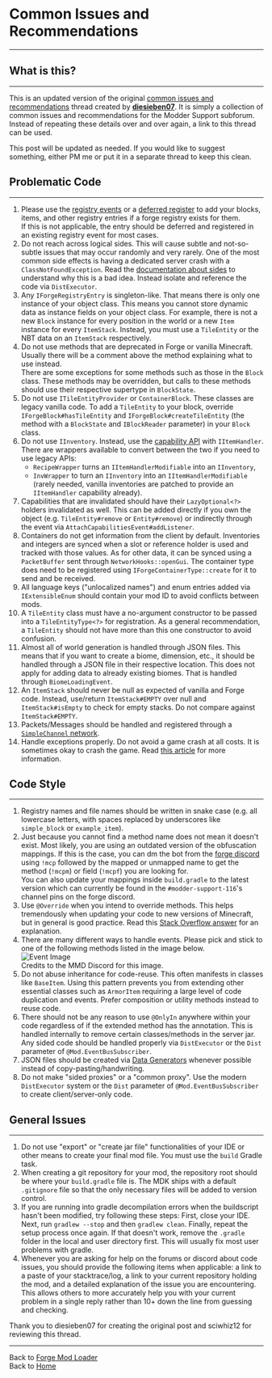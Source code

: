 # Common Issues and Recommendations
---

## What is this?
---

This is an updated version of the original [common issues and recommendations](https://forums.minecraftforge.net/topic/61757-common-issues-and-recommendations/) thread created by [**diesieben07**](https://forums.minecraftforge.net/profile/1697-diesieben07/). It is simply a collection of common issues and recommendations for the Modder Support subforum. Instead of repeating these details over and over again, a link to this thread can be used.

This post will be updated as needed. If you would like to suggest something, either PM me or put it in a separate thread to keep this clean.

## Problematic Code
---

1. <a name="problematic-code-1"></a>Please use the [registry events](https://mcforge.readthedocs.io/en/latest/concepts/registries/#registering-things) or a [deferred register](https://mcforge.readthedocs.io/en/latest/concepts/registries/#deferredregister) to add your blocks, items, and other registry entries if a forge registry exists for them.  
If this is not applicable, the entry should be deferred and registered in an existing registry event for most cases.
1. <a name="problematic-code-2"></a>Do not reach across logical sides. This will cause subtle and not-so-subtle issues that may occur randomly and very rarely. One of the most common side effects is having a dedicated server crash with a `ClassNotFoundException`. Read the [documentation about sides](https://mcforge.readthedocs.io/en/latest/concepts/sides/) to understand why this is a bad idea. Instead isolate and reference the code via `DistExecutor`.
1. <a name="problematic-code-3"></a>Any `IForgeRegistryEntry` is singleton-like. That means there is only one instance of your object class. This means you cannot store dynamic data as instance fields on your object class. For example, there is not a new `Block` instance for every position in the world or a new `Item` instance for every `ItemStack`. Instead, you must use a `TileEntity` or the NBT data on an `ItemStack` respectively.
1. <a name="problematic-code-4"></a>Do not use methods that are deprecated in Forge or vanilla Minecraft. Usually there will be a comment above the method explaining what to use instead.  
There are some exceptions for some methods such as those in the `Block` class. These methods may be overridden, but calls to these methods should use their respective supertype in `BlockState`.
1. <a name="problematic-code-5"></a>Do not use `ITileEntityProvider` or `ContainerBlock`. These classes are legacy vanilla code. To add a `TileEntity` to your block, override `IForgeBlock#hasTileEntity` and `IForgeBlock#createTileEntity` (the method with a `BlockState` and `IBlockReader` parameter) in your `Block` class.
1. <a name="problematic-code-6"></a>Do not use `IInventory`. Instead, use the [capability API](https://mcforge.readthedocs.io/en/latest/datastorage/capabilities/) with `IItemHandler`.  
There are wrappers available to convert between the two if you need to use legacy APIs:
    - `RecipeWrapper` turns an `IItemHandlerModifiable` into an `IInventory`,
    - `InvWrapper` to turn an `IInventory` into an `IItemHandlerModifiable` (rarely needed, vanilla inventories are patched to provide an `IItemHandler` capability already).
1. <a name="problematic-code-7"></a>Capabilities that are invalidated should have their `LazyOptional<?>` holders invalidated as well. This can be added directly if you own the object (e.g. `TileEntity#remove` or `Entity#remove`) or indirectly through the event via `AttachCapabilitiesEvent#addListener`.
1. <a name="problematic-code-8"></a>Containers do not get information from the client by default. Inventories and integers are synced when a slot or reference holder is used and tracked with those values. As for other data, it can be synced using a `PacketBuffer` sent through `NetworkHooks::openGui`. The container type does need to be registered using `IForgeContainerType::create` for it to send and be received.
1. <a name="problematic-code-9"></a>All language keys ("unlocalized names") and enum entries added via `IExtensibleEnum` should contain your mod ID to avoid conflicts between mods.
1. <a name="problematic-code-10"></a>A `TileEntity` class must have a no-argument constructor to be passed into a `TileEntityType<?>` for registration. As a general recommendation, a `TileEntity` should not have more than this one constructor to avoid confusion.
1. <a name="problematic-code-11"></a>Almost all of world generation is handled through JSON files. This means that if you want to create a biome, dimension, etc., it should be handled through a JSON file in their respective location. This does not apply for adding data to already existing biomes. That is handled through `BiomeLoadingEvent`.
1. <a name="problematic-code-12"></a>An `ItemStack` should never be null as expected of vanilla and Forge code. Instead, use/return `ItemStack#EMPTY` over null and `ItemStack#isEmpty` to check for empty stacks. Do not compare against `ItemStack#EMPTY`.
1. <a name="problematic-code-13"></a>Packets/Messages should be handled and registered through a [`SimpleChannel` network](https://mcforge.readthedocs.io/en/latest/networking/simpleimpl/).
1. <a name="problematic-code-14"></a>Handle exceptions properly. Do not avoid a game crash at all costs. It is sometimes okay to crash the game. Read [this article](https://docs.microsoft.com/en-us/archive/blogs/ericlippert/vexing-exceptions) for more information.

## Code Style
---

1. <a name="code-style-1"></a>Registry names and file names should be written in snake case (e.g. all lowercase letters, with spaces replaced by underscores like `simple_block` or `example_item`).
1. <a name="code-style-2"></a>Just because you cannot find a method name does not mean it doesn't exist. Most likely, you are using an outdated version of the obfuscation mappings. If this is the case, you can dm the bot from the [forge discord](https://discord.com/invite/UvedJ9m) using `!mcp` followed by the mapped or unmapped name to get the method (`!mcpm`) or field (`!mcpf`) you are looking for.  
You can also update your mappings inside `build.gradle` to the latest version which can currently be found in the `#modder-support-116`'s channel pins on the forge discord.
1. <a name="code-style-3"></a>Use `@Override` when you intend to override methods. This helps tremendously when updating your code to new versions of Minecraft, but in general is good practice. Read this [Stack Overflow answer](https://stackoverflow.com/questions/94361/when-do-you-use-javas-override-annotation-and-why/94411#94411) for an explanation.
1. <a name="code-style-4"></a>There are many different ways to handle events. Please pick and stick to one of the following methods listed in the image below.  
![Event Image](https://cdn.discordapp.com/attachments/665281306426474506/665605979798372392/eventhandler.png)  
Credits to the MMD Discord for this image.
1. <a name="code-style-5"></a>Do not abuse inheritance for code-reuse. This often manifests in classes like `BaseItem`. Using this pattern prevents you from extending other essential classes such as `ArmorItem` requiring a large level of code duplication and events. Prefer composition or utility methods instead to reuse code.
1. <a name="code-style-6"></a>There should not be any reason to use `@OnlyIn` anywhere within your code regardless of if the extended method has the annotation. This is handled internally to remove certain classes/methods in the server jar. Any sided code should be handled properly via `DistExecutor` or the `Dist` parameter of `@Mod.EventBusSubscriber`.
1. <a name="code-style-7"></a>JSON files should be created via [Data Generators](https://mcforge.readthedocs.io/en/latest/datagen/intro/) whenever possible instead of copy-pasting/handwriting.
1. <a name="code-style-8"></a>Do not make "sided proxies" or a "common proxy". Use the modern `DistExecutor` system or the `Dist` parameter of `@Mod.EventBusSubscriber` to create client/server-only code.

## General Issues
---

1. <a name="general-issues-1"></a>Do not use "export" or "create jar file" functionalities of your IDE or other means to create your final mod file. You must use the `build` Gradle task.
1. <a name="general-issues-2"></a>When creating a git repository for your mod, the repository root should be where your `build.gradle` file is. The MDK ships with a default `.gitignore` file so that the only necessary files will be added to version control.
1. <a name="general-issues-3"></a>If you are running into gradle decompilation errors when the buildscript hasn't been modified, try following these steps: First, close your IDE. Next, run `gradlew --stop` and then `gradlew clean`. Finally, repeat the setup process once again. If that doesn't work, remove the `.gradle` folder in the local and user directory first. This will usually fix most user problems with gradle.
1. <a name="general-issues-4"></a>Whenever you are asking for help on the forums or discord about code issues, you should provide the following items when applicable: a link to a paste of your stacktrace/log, a link to your current repository holding the mod, and a detailed explanation of the issue you are encountering. This allows others to more accurately help you with your current problem in a single reply rather than 10+ down the line from guessing and checking.

Thank you to diesieben07 for creating the original post and sciwhiz12 for reviewing this thread.

---
Back to [Forge Mod Loader](../forge)  
Back to [Home](../)